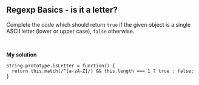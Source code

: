 ## Regexp Basics - is it a letter?
Complete the code which should return `true` if the given object is a single ASCII letter (lower or upper case), `false` otherwise.

<br/>

**My solution**

```
String.prototype.isLetter = function() {
  return this.match(/^[a-zA-Z]/) && this.length === 1 ? true : false;
}
```